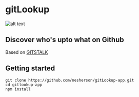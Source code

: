 # gitLookup

![alt text](https://github.com/nesherson/gitLookup-app/docs/images.screenshot.png)

## Discover who's upto what on Github

Based on [GITSTALK](https://github.com/thelittlewonder/gitstalk)

## Getting started

```
git clone https://github.com/nesherson/gitLookup-app.git
cd gitlookup-app
npm install

```
